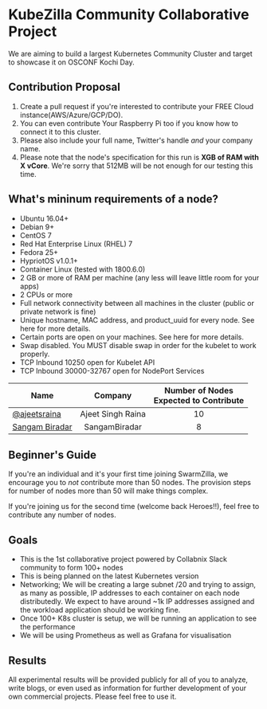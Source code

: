 # KubeZilla Community Collaborative Project

We are aiming to build a largest Kubernetes Community Cluster and target to showcase it on OSCONF Kochi Day.

## Contribution Proposal

  1. Create a pull request if you're interested to contribute your FREE Cloud instance(AWS/Azure/GCP/DO).
  2. You can even contribute Your Raspberry Pi too if you know how to connect it to this cluster.
  3. Please also include your full name, Twitter's handle *and* your company name.
  4. Please note that the node's specification for this run is **XGB of RAM with X vCore**.
  We're sorry that 512MB will be not enough for our testing this time.
  
  
  ## What's mininum requirements of a node?
  
- Ubuntu 16.04+
- Debian 9+
- CentOS 7
- Red Hat Enterprise Linux (RHEL) 7
- Fedora 25+
- HypriotOS v1.0.1+
- Container Linux (tested with 1800.6.0)
- 2 GB or more of RAM per machine (any less will leave little room for your apps)
- 2 CPUs or more
- Full network connectivity between all machines in the cluster (public or private network is fine)
- Unique hostname, MAC address, and product_uuid for every node. See here for more details.
- Certain ports are open on your machines. See here for more details.
- Swap disabled. You MUST disable swap in order for the kubelet to work properly.
- TCP	Inbound	10250	open for Kubelet API	
- TCP	Inbound	30000-32767 open for NodePort Services


| Name          | Company       | Number of Nodes<br>Expected to Contribute |
| ------------- |:-------------:|:-----------------------------------------:|
| [@ajeetsraina](https://twitter.com/ajeetsraina) | Ajeet Singh Raina | 10 |
| [Sangam Biradar](https://twitter.com/sangambiradar) | SangamBiradar| 8 |


## Beginner's Guide
If you're an individual and it's your first time joining SwarmZilla, we encourage you to *not* contribute more than 50 nodes.
The provision steps for number of nodes more than 50 will make things complex.

If you're joining us for the second time (welcome back Heroes!!), feel free to contribute any number of nodes.

## Goals
- This is the 1st collaborative project powered by Collabnix Slack community to form 100+ nodes
- This is being planned on the latest Kubernetes version
-  Networking; We will be creating a large subnet /20 and trying to assign, as many as possible, IP addresses to each container on each node distributedly. We expect to have around ~1k IP addresses assigned and the workload application should be working fine.
- Once 100+ K8s cluster is setup, we will be running an application to see the performance
- We will be using Prometheus as well as Grafana for visualisation

## Results
All experimental results will be provided publicly for all of you to analyze, write blogs,
or even used as information for further development of your own commercial projects. Please feel free to use it.
